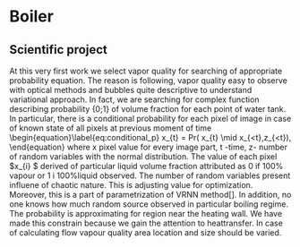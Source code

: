 # Boiler
Scientific project
----------------------
At this very first work we select vapor quality for searching of appropriate probability equation. The reason is following, vapor quality easy to observe with optical methods and bubbles quite descriptive to understand variational approach.  In fact, we are searching for complex function describing probability \{0;1\} of volume fraction for each point of water tank. In particular, there is a conditional probability for each pixel of image in case of known state of all pixels at previous moment of time
 \begin{equation}\label{eq:conditional_p}
x_{t} = Pr( x_{t} \mid  x_{<t},z_{<t}),
\end{equation}
  where x pixel value for every image part, t -time, z- number of random variables with the normal distribution. The value of each pixel $x_{i} $ derived of particular liquid volume fraction attributed as 0 if 100\% vapour or 1 i 100\%liquid observed. The number of random variables present influene of chaotic nature. This is adjusting value for optimization. Moreover, this is a part of parametrization of VRNN method[]. In addition, no one knows how much random source observed in particular boiling regime.
 The probability is approximating for region near the heating wall. We have made this constrain because we gain the attention to heattransfer. In case of calculating flow vapour quality area location and size should be varied.

